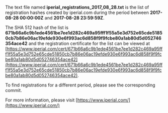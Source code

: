 The text file named **iperial_registrations_2017_08_28.txt** is the list of registration hashes created by iperial.com during the period between **2017-08-28 00:00:00Z** and **2017-08-28 23:59:59Z**.

The SHA 512 hash of the list is **671b66a6c9b1ede4561be7ee1d282c469a95fff1f55a5e3d752e65cde51850cb7b86e06ac19efde930e6f993ac6d858f9f9fcbe80a1ab80d5d052746354ace42** and the registration certificate for the list can be viewed at [https://www.iperial.com/cert/671b66a6c9b1ede4561be7ee1d282c469a95fff1f55a5e3d752e65cde51850cb7b86e06ac19efde930e6f993ac6d858f9f9fcbe80a1ab80d5d052746354ace42](https://www.iperial.com/cert/671b66a6c9b1ede4561be7ee1d282c469a95fff1f55a5e3d752e65cde51850cb7b86e06ac19efde930e6f993ac6d858f9f9fcbe80a1ab80d5d052746354ace42).

To find registrations for a different period, please see the corresponding commit.

For more information, please visit [https://www.iperial.com/](https://www.iperial.com/)
